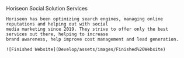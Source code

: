Horiseon Social Solution Services

	Horiseon has been optimizing search engines, managing online reputations and helping out with social
	media marketing since 2019. They strive to offer only the best services out there, helping to increase
	brand awareness, help improve cost management and lead generation.

	![Finished Website](Develop/assets/images/Finished%20Website)


